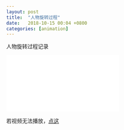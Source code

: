 ```yaml
---
layout: post
title:  "人物旋转过程"
date:   2018-10-15 00:04 +0800
categories: [animation]
---
```


人物旋转过程记录

<div class="video">
  <iframe src="//player.bilibili.com/player.html?aid=33917175&cid=59398267&page=1" scrolling="no" border="0" frameborder="no" framespacing="0" allowfullscreen="true"> </iframe>
</div>








若视频无法播放，[点这](https://www.bilibili.com/video/av33917175)

